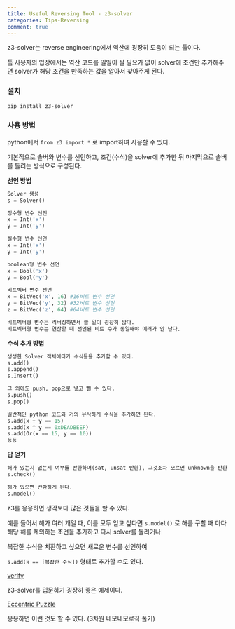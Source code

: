 ```yaml
---
title: Useful Reversing Tool - z3-solver
categories: Tips-Reversing
comment: true
---
```


z3-solver는 reverse engineering에서 역산에 굉장히 도움이 되는 툴이다.

툴 사용자의 입장에서는 역산 코드를 일일이 짤 필요가 없이 solver에 조건만 추가해주면 solver가 해당 조건을 만족하는 값을 알아서 찾아주게 된다.

### 설치

```bash
pip install z3-solver
```

### 사용 방법

 python에서 `from z3 import *` 로 import하여 사용할 수 있다.

기본적으로 솔버와 변수를 선언하고, 조건(수식)을 solver에 추가한 뒤 마지막으로 솔버를 돌리는 방식으로 구성된다.

**선언 방법**

```python
Solver 생성
s = Solver()

정수형 변수 선언
x = Int('x')
y = Int('y')

실수형 변수 선언
x = Int('x')
y = Int('y')

boolean형 변수 선언
x = Bool('x')
y = Bool('y')

비트벡터 변수 선언
x = BitVec('x', 16) #16비트 변수 선언
y = BitVec('y', 32) #32비트 변수 선언
z = BitVec('z', 64) #64비트 변수 선언

비트벡터형 변수는 리버싱하면서 쓸 일이 굉장히 많다.
비트벡터형 변수는 연산할 때 선언된 비트 수가 동일해야 에러가 안 난다.
```

**수식 추가 방법**

```python
생성한 Solver 객체에다가 수식들을 추가할 수 있다.
s.add()
s.append()
s.Insert()

그 외에도 push, pop으로 넣고 뺄 수 있다.
s.push()
s.pop()

일반적인 python 코드와 거의 유사하게 수식을 추가하면 된다.
s.add(x + y == 15)
s.add(x ^ y == 0xDEADBEEF)
s.add(Or(x == 15, y == 10))
등등
```

**답 얻기**

```python
해가 있는지 없는지 여부를 반환하며(sat, unsat 반환), 그것조차 모르면 unknown을 반환한다.
s.check()

해가 있으면 반환하게 된다.
s.model()
```

z3를 응용하면 생각보다 많은 것들을 할 수 있다.

예를 들어서 해가 여러 개일 때, 이를 모두 얻고 싶다면 `s.model()` 로 해를 구할 때 마다 해당 해를 제외하는 조건을 추가하고 다시 solver를 돌리거나

복잡한 수식을 치환하고 싶으면 새로운 변수를 선언하여

`s.add(k == [복잡한 수식])` 형태로 추가할 수도 있다.

[verify](https://dreamhack.io/wargame/challenges/772)

z3-solver를 입문하기 굉장히 좋은 예제이다.

[Eccentric Puzzle](https://dreamhack.io/wargame/challenges/1131)

응용하면 이런 것도 할 수 있다. (3차원 네모네모로직 풀기)